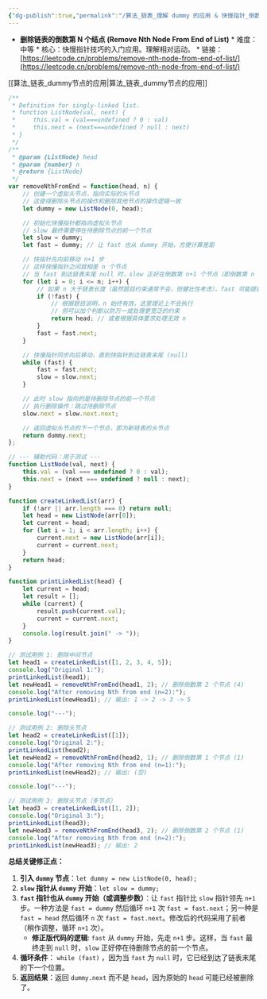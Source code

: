```yaml
---
{"dg-publish":true,"permalink":"/算法_链表_理解 dummy 的应用 & 快慢指针_倒数链表第 N 个节点/"}
---
```


*   **删除链表的倒数第 N 个结点 (Remove Nth Node From End of List)**
        *   难度：中等
        *   核心：快慢指针技巧的入门应用。理解相对运动。
        *   链接：[https://leetcode.cn/problems/remove-nth-node-from-end-of-list/](https://leetcode.cn/problems/remove-nth-node-from-end-of-list/)

[[算法_链表_dummy节点的应用\|算法_链表_dummy节点的应用]]


```javascript
/**
 * Definition for singly-linked list.
 * function ListNode(val, next) {
 *     this.val = (val===undefined ? 0 : val)
 *     this.next = (next===undefined ? null : next)
 * }
 */
/**
 * @param {ListNode} head
 * @param {number} n
 * @return {ListNode}
 */
var removeNthFromEnd = function(head, n) {
    // 创建一个虚拟头节点，指向实际的头节点
    // 这使得删除头节点的操作和删除其他节点的操作逻辑一致
    let dummy = new ListNode(0, head);

    // 初始化快慢指针都指向虚拟头节点
    // slow 最终需要停在待删除节点的前一个节点
    let slow = dummy;
    let fast = dummy; // 让 fast 也从 dummy 开始，方便计算差距

    // 快指针先向前移动 n+1 步
    // 这样快慢指针之间就相差 n 个节点
    // 当 fast 到达链表末尾 null 时，slow 正好在倒数第 n+1 个节点（即倒数第 n 个节点的前一个）
    for (let i = 0; i <= n; i++) {
        // 如果 n 大于链表长度（虽然题目约束通常不会，但健壮性考虑），fast 可能提前变 null
        if (!fast) {
            // 根据题目说明，n 始终有效，这里理论上不会执行
            // 但可以加个判断以防万一或处理更宽泛的约束
            return head; // 或者根据具体要求处理无效 n
        }
        fast = fast.next;
    }

    // 快慢指针同步向后移动，直到快指针到达链表末尾 (null)
    while (fast) {
        fast = fast.next;
        slow = slow.next;
    }

    // 此时 slow 指向的是待删除节点的前一个节点
    // 执行删除操作：跳过待删除节点
    slow.next = slow.next.next;

    // 返回虚拟头节点的下一个节点，即为新链表的头节点
    return dummy.next;
};

// --- 辅助代码：用于测试 ---
function ListNode(val, next) {
    this.val = (val === undefined ? 0 : val);
    this.next = (next === undefined ? null : next);
}

function createLinkedList(arr) {
    if (!arr || arr.length === 0) return null;
    let head = new ListNode(arr[0]);
    let current = head;
    for (let i = 1; i < arr.length; i++) {
        current.next = new ListNode(arr[i]);
        current = current.next;
    }
    return head;
}

function printLinkedList(head) {
    let current = head;
    let result = [];
    while (current) {
        result.push(current.val);
        current = current.next;
    }
    console.log(result.join(" -> "));
}

// 测试用例 1: 删除中间节点
let head1 = createLinkedList([1, 2, 3, 4, 5]);
console.log("Original 1:");
printLinkedList(head1);
let newHead1 = removeNthFromEnd(head1, 2); // 删除倒数第 2 个节点 (4)
console.log("After removing Nth from end (n=2):");
printLinkedList(newHead1); // 输出: 1 -> 2 -> 3 -> 5

console.log("---");

// 测试用例 2: 删除头节点
let head2 = createLinkedList([1]);
console.log("Original 2:");
printLinkedList(head2);
let newHead2 = removeNthFromEnd(head2, 1); // 删除倒数第 1 个节点 (1)
console.log("After removing Nth from end (n=1):");
printLinkedList(newHead2); // 输出: (空)

console.log("---");

// 测试用例 3: 删除头节点（多节点）
let head3 = createLinkedList([1, 2]);
console.log("Original 3:");
printLinkedList(head3);
let newHead3 = removeNthFromEnd(head3, 2); // 删除倒数第 2 个节点 (1)
console.log("After removing Nth from end (n=2):");
printLinkedList(newHead3); // 输出: 2
```

**总结关键修正点：**

1.  **引入 `dummy` 节点**：`let dummy = new ListNode(0, head);`
2.  **`slow` 指针从 `dummy` 开始**：`let slow = dummy;`
3.  **`fast` 指针也从 `dummy` 开始（或调整步数）**：让 `fast` 指针比 `slow` 指针领先 `n+1` 步。一种方法是 `fast = dummy` 然后循环 `n+1` 次 `fast = fast.next`；另一种是 `fast = head` 然后循环 `n` 次 `fast = fast.next`。修改后的代码采用了前者（稍作调整，循环 `n+1` 次）。
    *   **修正版代码的逻辑**: `fast` 从 `dummy` 开始，先走 `n+1` 步。这样，当 `fast` 最终走到 `null` 时，`slow` 正好停在待删除节点的前一个节点。
4.  **循环条件**： `while (fast)` ，因为当 `fast` 为 `null` 时，它已经到达了链表末尾的下一个位置。
5.  **返回结果**：返回 `dummy.next` 而不是 `head`，因为原始的 `head` 可能已经被删除了。

